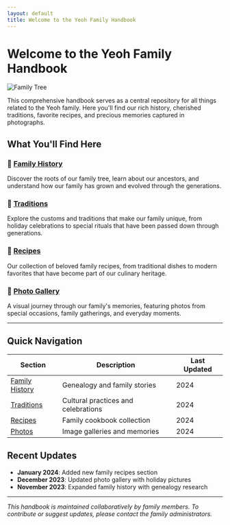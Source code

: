 ```yaml
---
layout: default
title: Welcome to the Yeoh Family Handbook
---
```


# Welcome to the Yeoh Family Handbook

![Family Tree](assets/images/family-tree-banner.jpg)

This comprehensive handbook serves as a central repository for all things related to the Yeoh family. Here you'll find our rich history, cherished traditions, favorite recipes, and precious memories captured in photographs.

## What You'll Find Here

### 🌳 [Family History](family-history/)
Discover the roots of our family tree, learn about our ancestors, and understand how our family has grown and evolved through the generations.

### 🎋 [Traditions](traditions/)
Explore the customs and traditions that make our family unique, from holiday celebrations to special rituals that have been passed down through generations.

### 🍜 [Recipes](recipes/)
Our collection of beloved family recipes, from traditional dishes to modern favorites that have become part of our culinary heritage.

### 📸 [Photo Gallery](photos/)
A visual journey through our family's memories, featuring photos from special occasions, family gatherings, and everyday moments.

---

## Quick Navigation

| Section | Description | Last Updated |
|---------|-------------|--------------|
| [Family History](family-history/) | Genealogy and family stories | 2024 |
| [Traditions](traditions/) | Cultural practices and celebrations | 2024 |
| [Recipes](recipes/) | Family cookbook collection | 2024 |
| [Photos](photos/) | Image galleries and memories | 2024 |

## Recent Updates

- **January 2024**: Added new family recipes section
- **December 2023**: Updated photo gallery with holiday pictures
- **November 2023**: Expanded family history with genealogy research

---

*This handbook is maintained collaboratively by family members. To contribute or suggest updates, please contact the family administrators.*